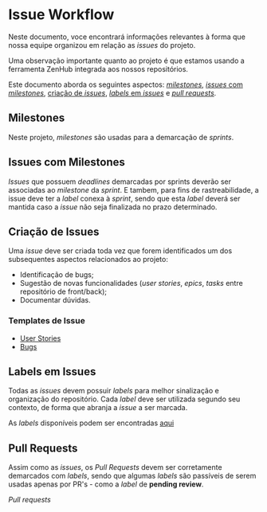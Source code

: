 # Issue Workflow
Neste documento, voce encontrará informações relevantes à forma que nossa equipe
organizou em relação as _issues_ do projeto.

Uma observação importante quanto ao projeto é que estamos usando a ferramenta ZenHub integrada aos nossos repositórios.

Este documento aborda os seguintes aspectos: [_milestones_](#milestones), [_issues_ com _milestones_](#Issues_com_Milestones), [criação de _issues_](#Criação_de_Issues), 
[_labels_ em _issues_](#Labels_em_Issues) e [_pull requests_](#Pull_Requests).

## Milestones
Neste projeto, _milestones_ são usadas para a demarcação de _sprints_.

## Issues com Milestones
_Issues_ que possuem _deadlines_ demarcadas por sprints deverão ser
associadas ao _milestone_ da _sprint_. E tambem, para fins de rastreabilidade, a 
issue deve ter a _label_ conexa à _sprint_, sendo que esta _label_ deverá ser mantida caso a _issue_ não seja finalizada no prazo determinado.

## Criação de Issues
Uma _issue_ deve ser criada toda vez que forem identificados um dos subsequentes aspectos relacionados ao projeto:

- Identificação de bugs;
- Sugestão de novas funcionalidades (_user stories_, _epics_, _tasks_ entre repositório de front/back);
- Documentar dúvidas.

### Templates de Issue
- [User Stories](https://github.com/fga-gpp-mds/2018.1-TropicalHazards-BI/issues/new?template=issue_template.md)
- [Bugs](https://github.com/fga-gpp-mds/2018.1-TropicalHazards-BI/issues/new?template=bug_report.md)



## Labels em Issues
Todas as _issues_ devem possuir _labels_ para melhor sinalização e organização do repositório.
Cada _label_ deve ser utilizada segundo seu contexto, de forma que abranja a _issue_ a ser marcada.

As _labels_ disponíveis podem ser encontradas [aqui](https://github.com/fga-gpp-mds/2018.1-TropicalHazards-BI/labels)


## Pull Requests
Assim como as _issues_, os _Pull Requests_ devem ser corretamente demarcados com _labels_,
sendo que algumas _labels_ são passíveis de serem usadas apenas por PR's - como a _label_ de **pending review**.

_Pull requests_ 
